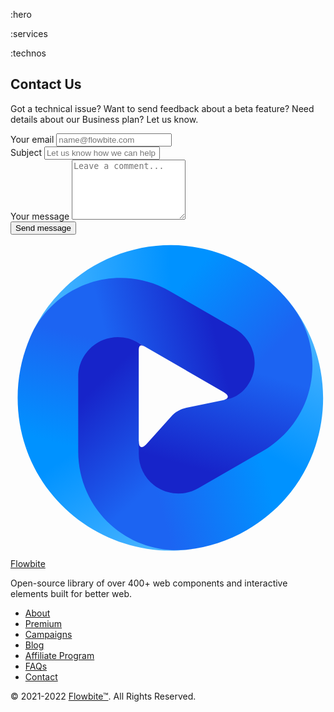 :hero

:services

:technos

<section class="dark:bg-gray-900">
  <div class="py-8 lg:py-16 px-4 mx-auto max-w-screen-md">
      <h2 class="mb-4 text-4xl tracking-tight font-extrabold text-center text-gray-900 dark:text-white">Contact Us</h2>
      <p class="mb-8 lg:mb-16 font-light text-center text-gray-500 dark:text-gray-400 sm:text-xl">Got a technical issue? Want to send feedback about a beta feature? Need details about our Business plan? Let us know.</p>
      <form action="#" class="space-y-8">
          <div>
              <label for="email" class="block mb-2 text-sm font-medium text-gray-900 dark:text-gray-300">Your email</label>
              <input type="email" id="email" class="shadow-sm bg-gray-50 border border-gray-300 text-gray-900 text-sm rounded-lg focus:ring-primary-500 focus:border-primary-500 block w-full p-2.5 dark:bg-gray-700 dark:border-gray-600 dark:placeholder-gray-400 dark:text-white dark:focus:ring-primary-500 dark:focus:border-primary-500 dark:shadow-sm-light" placeholder="name@flowbite.com" required>
          </div>
          <div>
              <label for="subject" class="block mb-2 text-sm font-medium text-gray-900 dark:text-gray-300">Subject</label>
              <input type="text" id="subject" class="block p-3 w-full text-sm text-gray-900 bg-gray-50 rounded-lg border border-gray-300 shadow-sm focus:ring-primary-500 focus:border-primary-500 dark:bg-gray-700 dark:border-gray-600 dark:placeholder-gray-400 dark:text-white dark:focus:ring-primary-500 dark:focus:border-primary-500 dark:shadow-sm-light" placeholder="Let us know how we can help you" required>
          </div>
          <div class="sm:col-span-2">
              <label for="message" class="block mb-2 text-sm font-medium text-gray-900 dark:text-gray-400">Your message</label>
              <textarea id="message" rows="6" class="block p-2.5 w-full text-sm text-gray-900 bg-gray-50 rounded-lg shadow-sm border border-gray-300 focus:ring-primary-500 focus:border-primary-500 dark:bg-gray-700 dark:border-gray-600 dark:placeholder-gray-400 dark:text-white dark:focus:ring-primary-500 dark:focus:border-primary-500" placeholder="Leave a comment..."></textarea>
          </div>
          <button type="submit" class="py-3 px-5 text-sm font-medium text-center text-white rounded-lg bg-primary-700 sm:w-fit hover:bg-primary-800 focus:ring-4 focus:outline-none focus:ring-primary-300 dark:bg-primary-600 dark:hover:bg-primary-700 dark:focus:ring-primary-800">Send message</button>
      </form>
  </div>
</section>
<footer class="p-4 md:p-8 lg:p-10 dark:bg-gray-800">
  <div class="mx-auto max-w-screen-xl text-center">
      <a href="#" class="flex justify-center items-center text-2xl font-semibold text-gray-900 dark:text-white">
          <svg class="mr-2 h-8" viewBox="0 0 33 33" fill="none" xmlns="http://www.w3.org/2000/svg">
              <path d="M25.2696 13.126C25.1955 13.6364 24.8589 14.3299 24.4728 14.9328C23.9856 15.6936 23.2125 16.2264 22.3276 16.4114L18.43 17.2265C17.8035 17.3575 17.2355 17.6853 16.8089 18.1621L14.2533 21.0188C13.773 21.5556 13.4373 21.4276 13.4373 20.7075C13.4315 20.7342 12.1689 23.9903 15.5149 25.9202C16.8005 26.6618 18.6511 26.3953 19.9367 25.6538L26.7486 21.7247C29.2961 20.2553 31.0948 17.7695 31.6926 14.892C31.7163 14.7781 31.7345 14.6639 31.7542 14.5498L25.2696 13.126Z" fill="url(#paint0_linear_11430_22515)"/><path d="M23.5028 9.20133C24.7884 9.94288 25.3137 11.0469 25.3137 12.53C25.3137 12.7313 25.2979 12.9302 25.2694 13.1261L28.0141 14.3051L31.754 14.5499C32.2329 11.7784 31.2944 8.92561 29.612 6.65804C28.3459 4.9516 26.7167 3.47073 24.7581 2.34097C23.167 1.42325 21.5136 0.818599 19.8525 0.486816L17.9861 2.90382L17.3965 5.67918L23.5028 9.20133Z" fill="url(#paint1_linear_11430_22515)"/><path d="M1.5336 11.2352C1.5329 11.2373 1.53483 11.238 1.53556 11.2358C1.67958 10.8038 1.86018 10.3219 2.08564 9.80704C3.26334 7.11765 5.53286 5.32397 8.32492 4.40943C11.117 3.49491 14.1655 3.81547 16.7101 5.28323L17.3965 5.67913L19.8525 0.486761C12.041 -1.07341 4.05728 3.51588 1.54353 11.2051C1.54233 11.2087 1.53796 11.2216 1.5336 11.2352Z" fill="url(#paint2_linear_11430_22515)"/><path d="M19.6699 25.6538C18.3843 26.3953 16.8003 26.3953 15.5147 25.6538C15.3402 25.5531 15.1757 25.4399 15.0201 25.3174L12.7591 26.8719L10.8103 30.0209C12.9733 31.821 15.7821 32.3997 18.589 32.0779C20.7013 31.8357 22.7995 31.1665 24.7582 30.0368C26.3492 29.1191 27.7 27.9909 28.8182 26.7195L27.6563 23.8962L25.7762 22.1316L19.6699 25.6538Z" fill="url(#paint3_linear_11430_22515)"/><path d="M15.0201 25.3175C14.0296 24.5373 13.4371 23.3406 13.4371 22.0588V21.931V11.2558C13.4371 10.6521 13.615 10.5494 14.1384 10.8513C13.3323 10.3864 11.4703 8.79036 9.17118 10.1165C7.88557 10.858 6.8269 12.4949 6.8269 13.978V21.8362C6.8269 24.775 8.34906 27.8406 10.5445 29.7966C10.6313 29.874 10.7212 29.9469 10.8103 30.0211L15.0201 25.3175Z" fill="url(#paint4_linear_11430_22515)"/><path d="M28.6604 5.49565C28.6589 5.49395 28.6573 5.49532 28.6589 5.49703C28.9613 5.83763 29.2888 6.23485 29.6223 6.68734C31.3648 9.05099 32.0158 12.0447 31.4126 14.9176C30.8093 17.7906 29.0071 20.2679 26.4625 21.7357L25.7761 22.1316L28.8181 26.7195C34.0764 20.741 34.09 11.5388 28.6815 5.51929C28.6789 5.51641 28.67 5.50622 28.6604 5.49565Z" fill="url(#paint5_linear_11430_22515)"/><path d="M7.09355 13.978C7.09354 12.4949 7.88551 11.1244 9.17113 10.3829C9.34564 10.2822 9.52601 10.1965 9.71002 10.1231L9.49304 7.38962L7.96861 4.26221C5.32671 5.23364 3.1897 7.24125 2.06528 9.83067C1.2191 11.7793 0.75001 13.9294 0.75 16.1888C0.75 18.0243 1.05255 19.7571 1.59553 21.3603L4.62391 21.7666L7.09355 21.0223V13.978Z" fill="url(#paint6_linear_11430_22515)"/><path d="M9.71016 10.1231C10.8817 9.65623 12.2153 9.74199 13.3264 10.3829L13.4372 10.4468L22.3326 15.5777C22.9566 15.9376 22.8999 16.2918 22.1946 16.4392L22.7078 16.332C23.383 16.1908 23.9999 15.8457 24.4717 15.3428C25.2828 14.4782 25.5806 13.4351 25.5806 12.5299C25.5806 11.0468 24.7886 9.67634 23.503 8.93479L16.6911 5.00568C14.1436 3.53627 11.0895 3.22294 8.29622 4.14442C8.18572 4.18087 8.07756 4.2222 7.96875 4.26221L9.71016 10.1231Z" fill="url(#paint7_linear_11430_22515)"/><path d="M20.0721 31.8357C20.0744 31.8352 20.0739 31.8332 20.0717 31.8337C19.6252 31.925 19.1172 32.0097 18.5581 32.0721C15.638 32.3978 12.7174 31.4643 10.5286 29.5059C8.33986 27.5474 7.09347 24.7495 7.09348 21.814L7.09347 21.0222L1.59546 21.3602C4.1488 28.8989 12.1189 33.5118 20.0411 31.8421C20.0449 31.8413 20.0582 31.8387 20.0721 31.8357Z" fill="url(#paint8_linear_11430_22515)"/>
              <defs>
              <linearGradient id="paint0_linear_11430_22515" x1="20.8102" y1="23.9532" x2="23.9577" y2="12.9901" gradientUnits="userSpaceOnUse"><stop stop-color="#1724C9"/><stop offset="1" stop-color="#1C64F2"/></linearGradient>
              <linearGradient id="paint1_linear_11430_22515" x1="28.0593" y1="10.5837" x2="19.7797" y2="2.33321" gradientUnits="userSpaceOnUse"><stop stop-color="#1C64F2"/><stop offset="1" stop-color="#0092FF"/></linearGradient>
              <linearGradient id="paint2_linear_11430_22515" x1="16.9145" y1="5.2045" x2="4.42432" y2="5.99375" gradientUnits="userSpaceOnUse"><stop stop-color="#0092FF"/><stop offset="1" stop-color="#45B2FF"/></linearGradient>
              <linearGradient id="paint3_linear_11430_22515" x1="16.0698" y1="28.846" x2="27.2866" y2="25.8192" gradientUnits="userSpaceOnUse"><stop stop-color="#1C64F2"/><stop offset="1" stop-color="#0092FF"/></linearGradient>
              <linearGradient id="paint4_linear_11430_22515" x1="8.01881" y1="15.8661" x2="15.9825" y2="24.1181" gradientUnits="userSpaceOnUse"><stop stop-color="#1724C9"/><stop offset="1" stop-color="#1C64F2"/></linearGradient>
              <linearGradient id="paint5_linear_11430_22515" x1="26.2004" y1="21.8189" x2="31.7569" y2="10.6178" gradientUnits="userSpaceOnUse"><stop stop-color="#0092FF"/><stop offset="1" stop-color="#45B2FF"/></linearGradient>
              <linearGradient id="paint6_linear_11430_22515" x1="6.11387" y1="9.31427" x2="3.14054" y2="20.4898" gradientUnits="userSpaceOnUse"><stop stop-color="#1C64F2"/><stop offset="1" stop-color="#0092FF"/></linearGradient>
              <linearGradient id="paint7_linear_11430_22515" x1="21.2932" y1="8.78271" x2="10.4278" y2="11.488" gradientUnits="userSpaceOnUse"><stop stop-color="#1724C9"/><stop offset="1" stop-color="#1C64F2"/></linearGradient>
              <linearGradient id="paint8_linear_11430_22515" x1="7.15667" y1="21.5399" x2="14.0824" y2="31.9579" gradientUnits="userSpaceOnUse"><stop stop-color="#0092FF"/><stop offset="1" stop-color="#45B2FF"/></linearGradient>
              </defs>
          </svg>
          Flowbite    
      </a>
      <p class="my-6 text-gray-500 dark:text-gray-400">Open-source library of over 400+ web components and interactive elements built for better web.</p>
      <ul class="flex flex-wrap justify-center items-center mb-6 text-gray-900 dark:text-white">
          <li>
              <a href="#" class="mr-4 hover:underline md:mr-6 ">About</a>
          </li>
          <li>
              <a href="#" class="mr-4 hover:underline md:mr-6">Premium</a>
          </li>
          <li>
              <a href="#" class="mr-4 hover:underline md:mr-6 ">Campaigns</a>
          </li>
          <li>
              <a href="#" class="mr-4 hover:underline md:mr-6">Blog</a>
          </li>
          <li>
              <a href="#" class="mr-4 hover:underline md:mr-6">Affiliate Program</a>
          </li>
          <li>
              <a href="#" class="mr-4 hover:underline md:mr-6">FAQs</a>
          </li>
          <li>
              <a href="#" class="mr-4 hover:underline md:mr-6">Contact</a>
          </li>
      </ul>
      <span class="text-sm text-gray-500 sm:text-center dark:text-gray-400">© 2021-2022 <a href="#" class="hover:underline">Flowbite™</a>. All Rights Reserved.</span>
  </div>
</footer>
